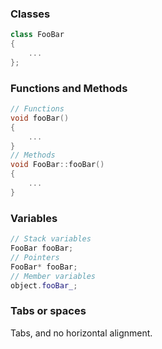 ### Classes
```cpp
class FooBar
{
	...
};
```

### Functions and Methods
```cpp
// Functions
void fooBar()
{
	...
}
// Methods
void FooBar::fooBar()
{
	...
}
```
### Variables
```cpp
// Stack variables
FooBar fooBar;
// Pointers
FooBar* fooBar;
// Member variables
object.fooBar_;
```

### Tabs or spaces
Tabs, and no horizontal alignment.
